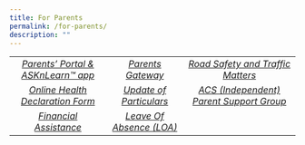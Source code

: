 ```yaml
---
title: For Parents
permalink: /for-parents/
description: ""
---
```

|   |   |   |
|:---:|:---:|:---:|
| <a href="/for-parents/parent-portal">  <i>Parents’ Portal & ASKnLearn™ app</i></a>  |  <a href="/for-parents/parents-gateway/"> <i>Parents Gateway</i></a> | <a href="/for-parents/traffic-advisory/">  <i>Road Safety and Traffic Matters</i></a>  |
|  <a href="/for-parents/online-health-declaration-form/">  <i>Online Health Declaration Form</i></a> |  <a href="/for-parents/update-of-particulars/">  <i>Update of Particulars</i></a> | <a href="/for-parents/acsi-parent-support-group/">  <i>ACS (Independent) Parent Support Group</i></a>   |
|  <a href="/about-acs-independent/fee/financial-assistance/"> <i>Financial Assistance </i></a> |  <a href="/for-parents/leave-of-absence-loa/">  <i>Leave Of Absence (LOA)</i></a>  |      |

